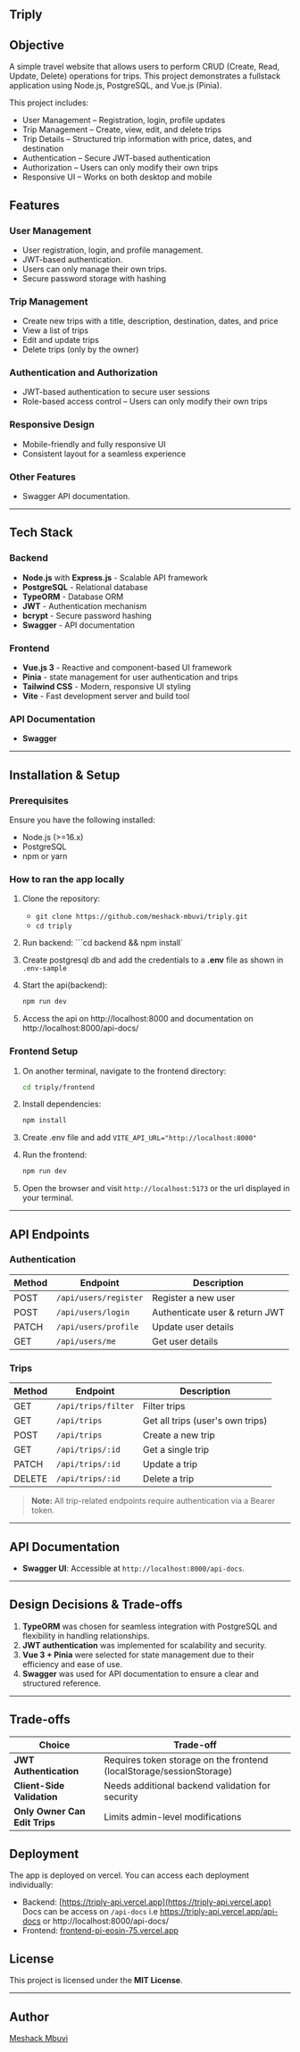 ## Triply

## Objective

A simple travel website that allows users to perform CRUD (Create, Read, Update, Delete) operations for trips. This project demonstrates a fullstack application using Node.js, PostgreSQL, and Vue.js (Pinia).

This project includes:

- User Management – Registration, login, profile updates
- Trip Management – Create, view, edit, and delete trips
- Trip Details – Structured trip information with price, dates, and destination
- Authentication – Secure JWT-based authentication
- Authorization – Users can only modify their own trips
- Responsive UI – Works on both desktop and mobile

## Features

### User Management

- User registration, login, and profile management.
- JWT-based authentication.
- Users can only manage their own trips.
- Secure password storage with hashing

### Trip Management

- Create new trips with a title, description, destination, dates, and price
- View a list of trips
- Edit and update trips
- Delete trips (only by the owner)

### Authentication and Authorization

- JWT-based authentication to secure user sessions
- Role-based access control – Users can only modify their own trips

### Responsive Design

- Mobile-friendly and fully responsive UI
- Consistent layout for a seamless experience

### Other Features

- Swagger API documentation.

---

## Tech Stack

### Backend

- **Node.js** with **Express.js** - Scalable API framework
- **PostgreSQL** - Relational database
- **TypeORM** - Database ORM
- **JWT** - Authentication mechanism
- **bcrypt** - Secure password hashing
- **Swagger** - API documentation

### Frontend

- **Vue.js 3** - Reactive and component-based UI framework
- **Pinia** - state management for user authentication and trips
- **Tailwind CSS** - Modern, responsive UI styling
- **Vite** - Fast development server and build tool

### API Documentation

- **Swagger**

---

## Installation & Setup

### Prerequisites

Ensure you have the following installed:

- Node.js (>=16.x)
- PostgreSQL
- npm or yarn

### How to ran the app locally

1. Clone the repository:

   - `git clone https://github.com/meshack-mbuvi/triply.git`
   - `cd triply`

2. Run backend:
   ```cd backend && npm install`
3. Create postgresql db and add the credentials to a **.env** file as shown in `.env-sample`

4. Start the api(backend):
   ```sh
   npm run dev
   ```
5. Access the api on http://localhost:8000 and documentation on http://localhost:8000/api-docs/

### Frontend Setup

1. On another terminal, navigate to the frontend directory:
   ```sh
   cd triply/frontend
   ```
2. Install dependencies:
   ```sh
   npm install
   ```
3. Create .env file and add `VITE_API_URL="http://localhost:8000"`

4. Run the frontend:
   ```sh
   npm run dev
   ```
5. Open the browser and visit `http://localhost:5173` or the url displayed in your terminal.

---

## API Endpoints

### Authentication

| Method | Endpoint              | Description                    |
| ------ | --------------------- | ------------------------------ |
| POST   | `/api/users/register` | Register a new user            |
| POST   | `/api/users/login`    | Authenticate user & return JWT |
| PATCH  | `/api/users/profile`  | Update user details            |
| GET    | `/api/users/me`       | Get user details               |

### Trips

| Method | Endpoint            | Description                      |
| ------ | ------------------- | -------------------------------- |
| GET    | `/api/trips/filter` | Filter trips                     |
| GET    | `/api/trips`        | Get all trips (user's own trips) |
| POST   | `/api/trips`        | Create a new trip                |
| GET    | `/api/trips/:id`    | Get a single trip                |
| PATCH  | `/api/trips/:id`    | Update a trip                    |
| DELETE | `/api/trips/:id`    | Delete a trip                    |

> **Note:** All trip-related endpoints require authentication via a Bearer token.

---

## API Documentation

- **Swagger UI**: Accessible at `http://localhost:8000/api-docs`.

---

## Design Decisions & Trade-offs

1. **TypeORM** was chosen for seamless integration with PostgreSQL and flexibility in handling relationships.
2. **JWT authentication** was implemented for scalability and security.
3. **Vue 3 + Pinia** were selected for state management due to their efficiency and ease of use.
4. **Swagger** was used for API documentation to ensure a clear and structured reference.

---

## Trade-offs

| Choice                        | Trade-off                                                            |
| ----------------------------- | -------------------------------------------------------------------- |
| **JWT Authentication**        | Requires token storage on the frontend (localStorage/sessionStorage) |
| **Client-Side Validation**    | Needs additional backend validation for security                     |
| **Only Owner Can Edit Trips** | Limits admin-level modifications                                     |

## Deployment

The app is deployed on vercel. You can access each deployment individually:

- Backend: [https://triply-api.vercel.app](https://triply-api.vercel.app)
  Docs can be access on `/api-docs` i.e https://triply-api.vercel.app/api-docs or http://localhost:8000/api-docs/
- Frontend: [frontend-pi-eosin-75.vercel.app](https://frontend-pi-eosin-75.vercel.app)

## License

This project is licensed under the **MIT License**.

---

## Author

[Meshack Mbuvi](https://github.com/meshack-mbuvi)
